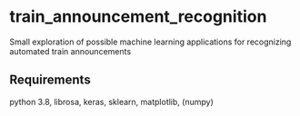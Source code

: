 # train_announcement_recognition
Small exploration of possible machine learning applications for recognizing automated train announcements

## Requirements
python 3.8, librosa, keras, sklearn, matplotlib, (numpy)
